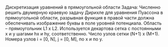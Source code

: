 Дискретизация уравнений в прямоугольной области
Задача: Численно решить двумерную краевую задачу Дирихле для уравнения Пуассона в прямоугольной области, разрывная функция в правой части должна обеспечивать изображение буквы в поле уровней потенциала. 
Область – прямоугольник L1 x L2. Используется декартова сетка с постоянными x и y шагами hx и hy, соответственно. Число узлов сетки (N+1) x (M+1). Номера узлов i = [0, N], j = [0, M], по x и по y.

